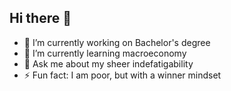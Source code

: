 ## Hi there 👋

- 🔭 I’m currently working on Bachelor's degree
- 🌱 I’m currently learning macroeconomy
- 💬 Ask me about my sheer indefatigability
- ⚡ Fun fact: I am poor, but with a winner mindset
